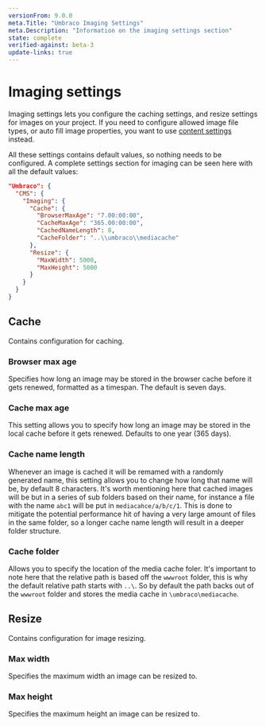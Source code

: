 ```yaml
---
versionFrom: 9.0.0
meta.Title: "Umbraco Imaging Settings"
meta.Description: "Information on the imaging settings section"
state: complete
verified-against: beta-3
update-links: true
---
```



# Imaging settings

Imaging settings lets you configure the caching settings, and resize settings for images on your project. If you need to configure allowed image file types, or auto fill image properties, you want to use [content settings](../ContentSettings/index-v9.md) instead.

All these settings contains default values, so nothing needs to be configured. A complete settings section for imaging can be seen here with all the default values:

```json
"Umbraco": {
  "CMS": {
    "Imaging": {
      "Cache": {
        "BrowserMaxAge": "7.00:00:00",
        "CacheMaxAge": "365.00:00:00",
        "CachedNameLength": 8,
        "CacheFolder": "..\\umbraco\\mediacache"
      },
      "Resize": {
        "MaxWidth": 5000,
        "MaxHeight": 5000
      }
    }
  }
}
```

## Cache

Contains configuration for caching.

### Browser max age

Specifies how long an image may be stored in the browser cache before it gets renewed, formatted as a timespan. The default is seven days.

### Cache max age

This setting allows you to specify how long an image may be stored in the local cache before it gets renewed. Defaults to one year (365 days).

### Cache name length

Whenever an image is cached it will be remamed with a randomly generated name, this setting allows you to change how long that name will be, by default 8 characters. It's worth mentioning here that cached images will be but in a series of sub folders based on their name, for instance a file with the name `abc1` will be put in `mediacahce/a/b/c/1`. This is done to mitigate the potential performance hit of having a very large amount of files in the same folder, so a longer cache name length will result in a deeper folder structure.

### Cache folder

Allows you to specify the location of the media cache foler. It's important to note here that the relative path is based off the `wwwroot` folder, this is why the default relative path starts with `..\`. So by default the path backs out of the `wwwroot` folder and stores the media cache in `\umbraco\mediacache`.

## Resize

Contains configuration for image resizing.

### Max width

Specifies the maximum width an image can be resized to.

### Max height

Specifies the maximum height an image can be resized to.
